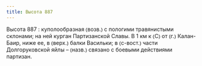 ```yaml
---
title: Высота 887
---
```


Высота 887
: куполообразная ⦅возв.⦆ с пологими травянистыми склонами; на ней курган Партизанской Славы. В 1 км к ⦅С⦆ от ⦅г.⦆ Калан-Баир, ниже ее, в ⦅верх.⦆ балки Васильки; в ⦅с-вост.⦆ части Долгоруковской яйлы – ⦅назв.⦆ связано с боевыми действиями партизан.
